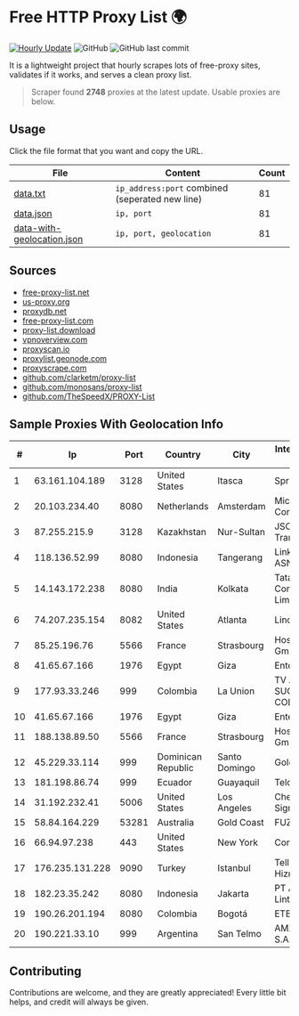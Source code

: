 
# Free HTTP Proxy List 🌍

[![Hourly Update](https://github.com/mertguvencli/http-proxy-list/actions/workflows/main.yml/badge.svg?branch=main)](https://github.com/mertguvencli/http-proxy-list/actions/workflows/main.yml)
![GitHub](https://img.shields.io/github/license/mertguvencli/http-proxy-list)
![GitHub last commit](https://img.shields.io/github/last-commit/mertguvencli/http-proxy-list)

It is a lightweight project that hourly scrapes lots of free-proxy sites, validates if it works, and serves a clean proxy list.


> Scraper found **2748** proxies at the latest update. Usable proxies are below.

## Usage

Click the file format that you want and copy the URL.


|File|Content|Count|
|----|-------|-----|
|[data.txt](https://raw.githubusercontent.com/mertguvencli/http-proxy-list/main/proxy-list/data.txt)|`ip_address:port` combined (seperated new line)|81|
|[data.json](https://raw.githubusercontent.com/mertguvencli/http-proxy-list/main/proxy-list/data.json)|`ip, port`|81|
|[data-with-geolocation.json](https://raw.githubusercontent.com/mertguvencli/http-proxy-list/main/proxy-list/data-with-geolocation.json)|`ip, port, geolocation`|81|

## Sources

* [free-proxy-list.net](https://free-proxy-list.net)
* [us-proxy.org](https://www.us-proxy.org)
* [proxydb.net](http://proxydb.net)
* [free-proxy-list.com](https://free-proxy-list.com/?page=&port=&type%5B%5D=http&type%5B%5D=https&up_time=0&search=Search)
* [proxy-list.download](https://www.proxy-list.download/HTTP)
* [vpnoverview.com](https://vpnoverview.com/privacy/anonymous-browsing/free-proxy-servers)
* [proxyscan.io](https://www.proxyscan.io)
* [proxylist.geonode.com](https://proxylist.geonode.com/api/proxy-list?limit=300&page=1&sort_by=lastChecked&sort_type=desc&protocols=http,https)
* [proxyscrape.com](https://api.proxyscrape.com/v2/?request=displayproxies&protocol=http&timeout=10000&country=all&ssl=all&anonymity=all)
* [github.com/clarketm/proxy-list](https://raw.githubusercontent.com/clarketm/proxy-list/master/proxy-list-raw.txt)
* [github.com/monosans/proxy-list](https://raw.githubusercontent.com/monosans/proxy-list/main/proxies/http.txt)
* [github.com/TheSpeedX/PROXY-List](https://raw.githubusercontent.com/TheSpeedX/PROXY-List/master/http.txt)


## Sample Proxies With Geolocation Info

|#|Ip|Port|Country|City|Internet Service Provider|
|-|--|----|-------|----|-------------------------|
|1|63.161.104.189|3128|United States|Itasca|Sprint|
|2|20.103.234.40|8080|Netherlands|Amsterdam|Microsoft Corporation|
|3|87.255.215.9|3128|Kazakhstan|Nur-Sultan|JSC Transtelecom|
|4|118.136.52.99|8080|Indonesia|Tangerang|Linknet-Fastnet ASN|
|5|14.143.172.238|8080|India|Kolkata|Tata Communications Limited|
|6|74.207.235.154|8082|United States|Atlanta|Linode, LLC|
|7|85.25.196.76|5566|France|Strasbourg|Host Europe GmbH|
|8|41.65.67.166|1976|Egypt|Giza|Enterprise|
|9|177.93.33.246|999|Colombia|La Union|TV AZTECA SUCURSAL COLOMBIA|
|10|41.65.67.166|1976|Egypt|Giza|Enterprise|
|11|188.138.89.50|5566|France|Strasbourg|Host Europe GmbH|
|12|45.229.33.114|999|Dominican Republic|Santo Domingo|Gold Data C.A.|
|13|181.198.86.74|999|Ecuador|Guayaquil|Telconet S.A|
|14|31.192.232.41|5006|United States|Los Angeles|Chelyabinsk-Signal LLC|
|15|58.84.164.229|53281|Australia|Gold Coast|FUZENET|
|16|66.94.97.238|443|United States|New York|Contabo Inc.|
|17|176.235.131.228|9090|Turkey|Istanbul|Tellcom Iletisim Hizmetleri A.S.|
|18|182.23.35.242|8080|Indonesia|Jakarta|PT Aplikanusa Lintasarta|
|19|190.26.201.194|8080|Colombia|Bogotá|ETB - Colombia|
|20|190.221.33.10|999|Argentina|San Telmo|AMX Argentina S.A.|



## Contributing

Contributions are welcome, and they are greatly appreciated! Every
little bit helps, and credit will always be given.


